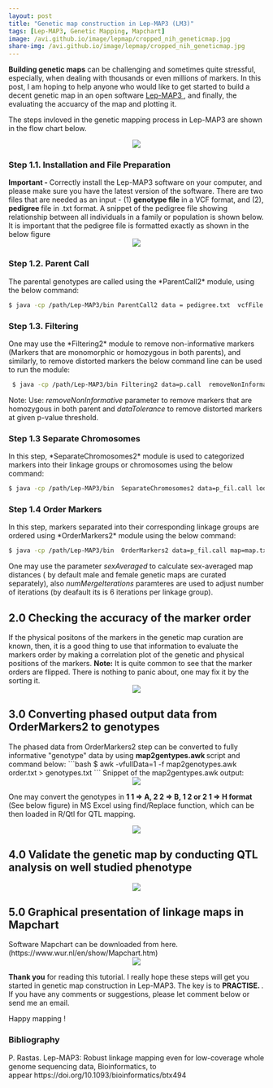 ```yaml
---
layout: post
title: "Genetic map construction in Lep-MAP3 (LM3)"
tags: [Lep-MAP3, Genetic Mapping, Mapchart]
image: /avi.github.io/image/lepmap/cropped_nih_geneticmap.jpg
share-img: /avi.github.io/image/lepmap/cropped_nih_geneticmap.jpg
---
```


__Building genetic maps__ can be challenging and sometimes quite stressful, especially, when dealing with thousands or even millions of markers. In this post, I am hoping to help anyone who would like to get started to build a decent genetic map in an open software <a href="https://sourceforge.net/projects/lep-map3/"> Lep-MAP3 </a>, and finally, the evaluating the accuarcy of the map and plotting it.

The steps invloved in the genetic mapping process in Lep-MAP3 are shown in the flow chart below. 
<center><img src="/avi.github.io/image/lepmap/lepmap_flow.png"></center>

<h3>Step 1.1. Installation and File Preparation</h3>
<strong> Important - </strong> Correctly install the Lep-MAP3 software on your computer, and please make sure you have the latest version of the software. 
There are two files that are needed as an input - (1) <strong> genotype file</strong> in a VCF format, and (2), <strong>pedigree </strong> file in .txt format. A snippet of the pedigree file showing relationship between all individuals in a family or population is shown below. It is important that the pedigree file is formatted exactly as shown in the below figure 
<center><img src=/avi.github.io"/image/lepmap/ped.png"></center>

<h3>Step 1.2. Parent Call</h3>
The parental genotypes are called using the *ParentCall2* module, using the below command:

```bash
$ java -cp /path/Lep-MAP3/bin ParentCall2 data = pedigree.txt  vcfFile = File.vcf > p.call
```

<h3>Step 1.3. Filtering </h3>
One may use the *Filtering2* module to remove non-informative markers (Markers that are monomorphic or homozygous in both parents), and similarly, to remove distorted markers the below command line can be used to run the module:

```bash
 $ java -cp /path/Lep-MAP3/bin Filtering2 data=p.call  removeNonInformative=1 dataTolerance=0.001  > p_fil.call
```
Note: Use: *removeNonInformative* parameter to remove markers that are homozygous in both parent and *dataTolerance* to remove distorted markers at given p-value threshold.

<h3>Step 1.3 Separate Chromosomes </h3>
In this step, *SeparateChromosomes2* module is used to categorized markers into their linkage groups or chromosomes using the below command:

```bash
$ java -cp /path/Lep-MAP3/bin  SeparateChromosomes2 data=p_fil.call lodLimit=10 > map.txt
```

<h3>Step 1.4 Order Markers </h3>
In this step, markers separated into their corresponding linkage groups are ordered using *OrderMarkers2* module using the below command:

```bash
$ java -cp /path/Lep-MAP3/bin  OrderMarkers2 data=p_fil.call map=map.txt > order.txt
```
One may use the parameter *sexAveraged*  to calculate sex-averaged map distances ( by default male and female genetic maps are curated separately), also *numMergeIterations* paramteres are used to adjust number of iterations (by deafault its is 6 iterations per linkage group). 

<h2> 2.0 Checking the accuracy of the marker order </h2>
If the physical positons of the markers in the genetic map curation are known, then, it is a good thing to use that information to evaluate the markers order by making a correlation plot of the genetic and physical positions of the markers. <strong>Note:</strong> It is quite common to see that the marker orders are flipped. There is nothing to panic about, one may fix it by the sorting it.

<center><img src="/avi.github.io/image/lepmap/corr_geneticmap.png"></center>

<h2> 3.0 Converting phased output data from OrderMarkers2 to genotypes </h2>
The phased data from OrderMarkers2 step can be converted to fully informative "genotype" data by using <strong> map2gentypes.awk </strong> script and command below: 
```bash
	$ awk -vfullData=1 -f map2genotypes.awk order.txt > genotypes.txt
```
Snippet of the map2gentypes.awk output:
<center><img src="/avi.github.io/image/lepmap/orderOutput.png"></center>

One may convert the genotypes in <strong> 1 1 => A, 2 2 => B, 1 2 or 2 1 => H format </strong> (See below figure) in MS Excel using find/Replace function, which can be then loaded in R/Qtl for QTL mapping.

<center><img src="/avi.github.io/image/lepmap/rqtlFormat.png"></center>

<h2> 4.0 Validate the genetic map by conducting QTL analysis on well studied phenotype </h2>
<center><img src="/avi.github.io/image/lepmap/qtl.png"></center>

<h2> 5.0 Graphical presentation of linkage maps in Mapchart </h2>
Software Mapchart can be downloaded from here.(https://www.wur.nl/en/show/Mapchart.htm)
<center><img src="/avi.github.io/image/lepmap/mapChart.png"></center>

__Thank you__ for reading this tutorial. I really hope these steps will get you started in genetic map construction in Lep-MAP3. The key is to <strong> PRACTISE. </strong>. 
If you have any comments or suggestions, please let comment below or send me an email. 

Happy mapping !


<h3> Bibliography </h3>
P. Rastas. Lep-MAP3: Robust linkage mapping even for low-coverage whole genome sequencing data, Bioinformatics, to appear https://doi.org/10.1093/bioinformatics/btx494

<!-- Global site tag (gtag.js) - Google Analytics -->
<script async src="https://www.googletagmanager.com/gtag/js?id=UA-123359651-1"></script>
<script>
  window.dataLayer = window.dataLayer || [];
  function gtag(){dataLayer.push(arguments);}
  gtag('js', new Date());
  gtag('config', 'UA-123359651-1');
</script>

<script async src="//pagead2.googlesyndication.com/pagead/js/adsbygoogle.js"></script>
<script>
  (adsbygoogle = window.adsbygoogle || []).push({
    google_ad_client: "ca-pub-5126027065024936",
    enable_page_level_ads: true
  });
</script>

